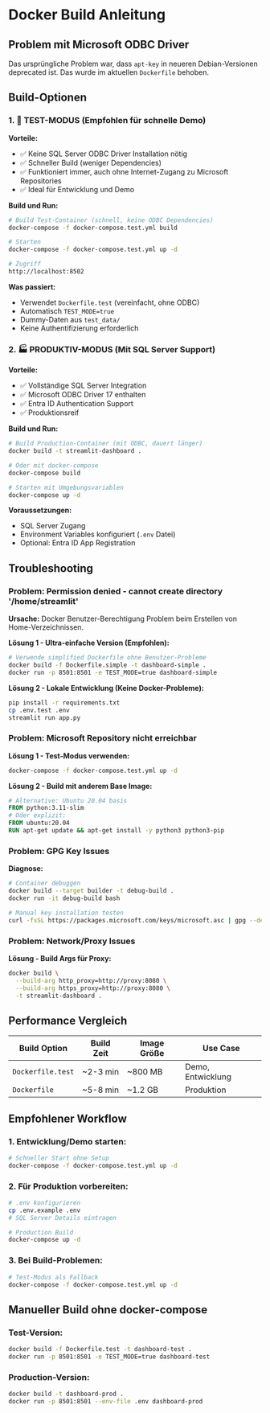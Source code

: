 # Docker Build Anleitung

## Problem mit Microsoft ODBC Driver

Das ursprüngliche Problem war, dass `apt-key` in neueren Debian-Versionen deprecated ist. Das wurde im aktuellen `Dockerfile` behoben.

## Build-Optionen

### 1. 🧪 TEST-MODUS (Empfohlen für schnelle Demo)

**Vorteile:**
- ✅ Keine SQL Server ODBC Driver Installation nötig
- ✅ Schneller Build (weniger Dependencies)
- ✅ Funktioniert immer, auch ohne Internet-Zugang zu Microsoft Repositories
- ✅ Ideal für Entwicklung und Demo

**Build und Run:**
```bash
# Build Test-Container (schnell, keine ODBC Dependencies)
docker-compose -f docker-compose.test.yml build

# Starten
docker-compose -f docker-compose.test.yml up -d

# Zugriff
http://localhost:8502
```

**Was passiert:**
- Verwendet `Dockerfile.test` (vereinfacht, ohne ODBC)
- Automatisch `TEST_MODE=true`
- Dummy-Daten aus `test_data/`
- Keine Authentifizierung erforderlich

### 2. 🏭 PRODUKTIV-MODUS (Mit SQL Server Support)

**Vorteile:**
- ✅ Vollständige SQL Server Integration
- ✅ Microsoft ODBC Driver 17 enthalten
- ✅ Entra ID Authentication Support
- ✅ Produktionsreif

**Build und Run:**
```bash
# Build Production-Container (mit ODBC, dauert länger)
docker build -t streamlit-dashboard .

# Oder mit docker-compose
docker-compose build

# Starten mit Umgebungsvariablen
docker-compose up -d
```

**Voraussetzungen:**
- SQL Server Zugang
- Environment Variables konfiguriert (`.env` Datei)
- Optional: Entra ID App Registration

## Troubleshooting

### Problem: Permission denied - cannot create directory '/home/streamlit'

**Ursache:** Docker Benutzer-Berechtigung Problem beim Erstellen von Home-Verzeichnissen.

**Lösung 1 - Ultra-einfache Version (Empfohlen):**
```bash
# Verwende simplified Dockerfile ohne Benutzer-Probleme
docker build -f Dockerfile.simple -t dashboard-simple .
docker run -p 8501:8501 -e TEST_MODE=true dashboard-simple
```

**Lösung 2 - Lokale Entwicklung (Keine Docker-Probleme):**
```bash
pip install -r requirements.txt
cp .env.test .env
streamlit run app.py
```

### Problem: Microsoft Repository nicht erreichbar

**Lösung 1 - Test-Modus verwenden:**
```bash
docker-compose -f docker-compose.test.yml up -d
```

**Lösung 2 - Build mit anderem Base Image:**
```dockerfile
# Alternative: Ubuntu 20.04 basis
FROM python:3.11-slim
# Oder explizit:
FROM ubuntu:20.04
RUN apt-get update && apt-get install -y python3 python3-pip
```

### Problem: GPG Key Issues

**Diagnose:**
```bash
# Container debuggen
docker build --target builder -t debug-build .
docker run -it debug-build bash

# Manual key installation testen
curl -fsSL https://packages.microsoft.com/keys/microsoft.asc | gpg --dearmor -o /usr/share/keyrings/microsoft-prod.gpg
```

### Problem: Network/Proxy Issues

**Lösung - Build Args für Proxy:**
```bash
docker build \
  --build-arg http_proxy=http://proxy:8080 \
  --build-arg https_proxy=http://proxy:8080 \
  -t streamlit-dashboard .
```

## Performance Vergleich

| Build Option | Build Zeit | Image Größe | Use Case |
|--------------|------------|-------------|----------|
| `Dockerfile.test` | ~2-3 min | ~800 MB | Demo, Entwicklung |
| `Dockerfile` | ~5-8 min | ~1.2 GB | Produktion |

## Empfohlener Workflow

### 1. Entwicklung/Demo starten:
```bash
# Schneller Start ohne Setup
docker-compose -f docker-compose.test.yml up -d
```

### 2. Für Produktion vorbereiten:
```bash
# .env konfigurieren
cp .env.example .env
# SQL Server Details eintragen

# Production Build
docker-compose up -d
```

### 3. Bei Build-Problemen:
```bash
# Test-Modus als Fallback
docker-compose -f docker-compose.test.yml up -d
```

## Manueller Build ohne docker-compose

### Test-Version:
```bash
docker build -f Dockerfile.test -t dashboard-test .
docker run -p 8501:8501 -e TEST_MODE=true dashboard-test
```

### Production-Version:
```bash
docker build -t dashboard-prod .
docker run -p 8501:8501 --env-file .env dashboard-prod
```
